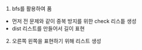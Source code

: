 
1. bfs를 활용하여 품
  - 먼저 전 문제와 같이 중복 방지를 위한 check 리스틑 생성
  - dist 리스트를 만들어서 길이 표현
  
 2. 오른쪽 왼쪽을 표현하기 위해 리스트 생성

